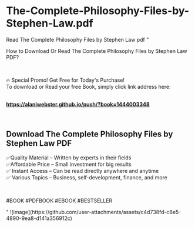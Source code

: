 # The-Complete-Philosophy-Files-by-Stephen-Law.pdf
Read The Complete Philosophy Files by Stephen Law pdf
"<p>How to Download Or Read The Complete Philosophy Files by Stephen Law PDF?</p>
<p>&nbsp;</p>
<p>&#128293;  Special Promo! Get Free for Today's Purchase!<br />To download or Read your free Book, simply click link address here:&nbsp;<br />&nbsp;</p>
<p><a href=""https://alaniwebster.github.io/push/?book=1444003348""><strong>https://alaniwebster.github.io/push/?book=1444003348</strong></a></p>
<p>&nbsp;</p>
<h2>Download The Complete Philosophy Files by Stephen Law PDF</h2>
<p>&#x2705;Quality Material &ndash; Written by experts in their fields<br />&#x2705;Affordable Price &ndash; Small investment for big results<br />&#x2705; Instant Access &ndash; Can be read directly anywhere and anytime<br />&#x2705; Various Topics &ndash; Business, self-development, finance, and more</p>
<p>&nbsp;</p>
<p>#BOOK #PDFBOOK #EBOOK #BESTSELLER</p>
"
![image](https://github.com/user-attachments/assets/c4d738fd-c8e5-4890-9ea8-d141a356912c)
